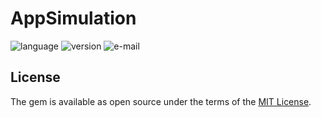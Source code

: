 # AppSimulation
![language](https://img.shields.io/badge/language-rails-coral.svg)
![version](https://img.shields.io/badge/version-0.0.1-green.svg)
![e-mail](https://img.shields.io/badge/email-taiyou88@naver.com-blue.svg)

<!-- ## Install
```ruby
gem 'app_market_scraper'
``` -->
## License

The gem is available as open source under the terms of the [MIT License](http://opensource.org/licenses/MIT).